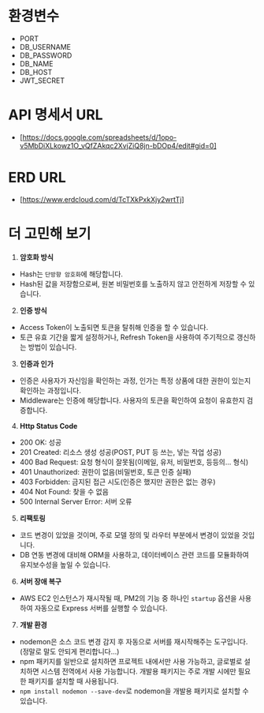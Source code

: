 # 환경변수
- PORT
- DB_USERNAME
- DB_PASSWORD
- DB_NAME
- DB_HOST
- JWT_SECRET

# API 명세서 URL
- [https://docs.google.com/spreadsheets/d/1opo-v5MbDiXLkowz1O_vQfZAkqc2XvjZiQ8jn-bDOp4/edit#gid=0]

# ERD URL
- [https://www.erdcloud.com/d/TcTXkPxkXjy2wrtTj]

# 더 고민해 보기

1. **암호화 방식**
- Hash는 `단방향 암호화`에 해당합니다.
- Hash된 값을 저장함으로써, 원본 비밀번호를 노출하지 않고 안전하게 저장할 수 있습니다.

2. **인증 방식**
- Access Token이 노출되면 토큰을 탈취해 인증을 할 수 있습니다.
- 토큰 유효 기간을 짧게 설정하거나, Refresh Token을 사용하여 주기적으로 갱신하는 방법이 있습니다.

3. **인증과 인가**
- 인증은 사용자가 자신임을 확인하는 과정, 인가는 특정 상품에 대한 권한이 있는지 확인하는 과정입니다.
- Middleware는 인증에 해당합니다. 사용자의 토큰을 확인하여 요청이 유효한지 검증합니다.

4. **Http Status Code**
- 200 OK: 성공
- 201 Created: 리소스 생성 성공(POST, PUT 등 쓰는, 넣는 작업 성공)
- 400 Bad Request: 요청 형식이 잘못됨(이메일, 유저, 비밀번호, 등등의... 형식)
- 401 Unauthorized: 권한이 없음(비밀번호, 토큰 인증 실패)
- 403 Forbidden: 금지된 접근 시도(인증은 했지만 권한은 없는 경우)
- 404 Not Found: 찾을 수 없음
- 500 Internal Server Error: 서버 오류

5. **리팩토링**
- 코드 변경이 있었을 것이며, 주로 모델 정의 및 라우터 부분에서 변경이 있었을 것입니다.
- DB 연동 변경에 대비해 ORM을 사용하고, 데이터베이스 관련 코드를 모듈화하여 유지보수성을 높일 수 있습니다.

6. **서버 장애 복구**
- AWS EC2 인스턴스가 재시작될 때, PM2의 기능 중 하나인 `startup` 옵션을 사용하여 자동으로 Express 서버를 실행할 수 있습니다.

7. **개발 환경**
- nodemon은 소스 코드 변경 감지 후 자동으로 서버를 재시작해주는 도구입니다.(정말로 말도 안되게 편리합니다...)
- npm 패키지를 일반으로 설치하면 프로젝트 내에서만 사용 가능하고, 글로벌로 설치하면 시스템 전역에서 사용 가능합니다. 개발용 패키지는 주로 개발 시에만 필요한 패키지를 설치할 때 사용됩니다.
- `npm install nodemon --save-dev`로 nodemon을 개발용 패키지로 설치할 수 있습니다.
